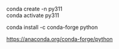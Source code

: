conda create -n py311  
conda activate py311  

conda install -c conda-forge python   

https://anaconda.org/conda-forge/python  
